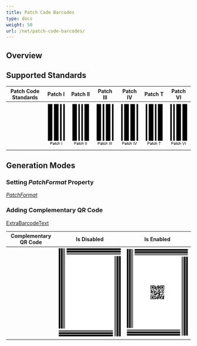 ```yaml
---
title: Patch Code Barcodes
type: docs
weight: 50
url: /net/patch-code-barcodes/
---
```


## Overview

## Supported Standards

  
|Patch Code Standards|Patch I|Patch II|Patch III|Patch IV|Patch T|Patch VI|  
|:---:|:---:|:---:|:---:|:---:|:---:|:---:|
| |<img src="PatchCodeI.png">|<img src="PatchCodeII.png">|<img src="PatchCodeIII.png">|<img src="PatchCodeIV.png">|<img src="PatchCodeT.png">|<img src="PatchCodeVI.png">|


## Generation Modes

### Setting *PatchFormat* Property

[*PatchFormat*](https://apireference.aspose.com/barcode/net/aspose.barcode.generation/patchcodeparameters/properties/patchformat)

### Adding Complementary QR Code

[ExtraBarcodeText](https://apireference.aspose.com/barcode/net/aspose.barcode.generation/patchcodeparameters/properties/extrabarcodetext)

|Complementary QR Code|Is Disabled|Is Enabled|
|:---:|:---:|:---:|
| |<img src="PatchCodeA4WithoutQR.png">|<img src="PatchCodeA4WithQR.png">|

